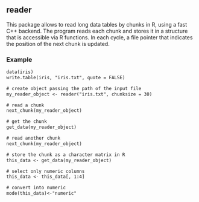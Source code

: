 ## reader

This package allows to read long data tables by chunks in R, using a fast C++ backend. The program reads each chunk and stores it in a structure that is accessible via R functions. In each cycle, a file pointer that indicates the position of the next chunk is updated.

### Example

```diff
data(iris)
write.table(iris, "iris.txt", quote = FALSE)

# create object passing the path of the input file
my_reader_object <- reader("iris.txt", chunksize = 30)

# read a chunk
next_chunk(my_reader_object)

# get the chunk
get_data(my_reader_object)

# read another chunk
next_chunk(my_reader_object)

# store the chunk as a character matrix in R
this_data <- get_data(my_reader_object)

# select only numeric columns
this_data <- this_data[, 1:4]

# convert into numeric
mode(this_data)<-"numeric"

```
